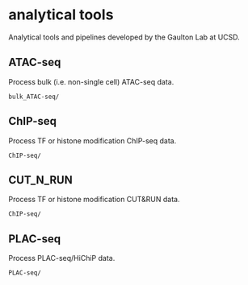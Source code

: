 # analytical tools
Analytical tools and pipelines developed by the Gaulton Lab at UCSD.  

## ATAC-seq
Process bulk (i.e. non-single cell) ATAC-seq data.  
```
bulk_ATAC-seq/
```

## ChIP-seq
Process TF or histone modification ChIP-seq data.
```
ChIP-seq/
```

## CUT_N_RUN
Process TF or histone modification CUT&RUN data.
```
ChIP-seq/
```

## PLAC-seq
Process PLAC-seq/HiChiP data.
```
PLAC-seq/
```

